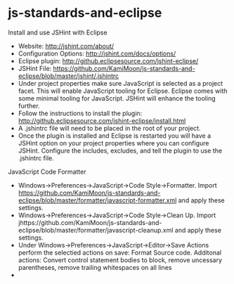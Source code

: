 # js-standards-and-eclipse





Install and use JSHint with Eclipse
* Website:  http://jshint.com/about/
* Configuration Options:  http://jshint.com/docs/options/
* Eclipse plugin:  http://github.eclipsesource.com/jshint-eclipse/
* JSHint File:  https://github.com/KamiMoon/js-standards-and-eclipse/blob/master/jshint/.jshintrc
* Under project properties make sure JavaScript is selected as a project facet. This will enable JavaScript tooling for Eclipse. Eclipse comes with some minimal tooling for JavaScript. JSHint will enhance the tooling further.
* Follow the instructions to install the plugin: http://github.eclipsesource.com/jshint-eclipse/install.html
* A .jshintrc file will need to be placed in the root of your project.
* Once the plugin is installed and Eclipse is restarted you will have a JSHint option on your project properties where you can configure JSHint. Configure the includes, excludes, and tell the plugin to use the .jshintrc file.

JavaScript Code Formatter
* Windows->Preferences->JavaScript->Code Style->Formatter. Import https://github.com/KamiMoon/js-standards-and-eclipse/blob/master/formatter/javascript-formatter.xml and apply these settings.
* Windows->Preferences->JavaScript->Code Style->Clean Up. Import jhttps://github.com/KamiMoon/js-standards-and-eclipse/blob/master/formatter/javascript-cleanup.xml and apply these settings.
* Under Windows->Preferences->JavaScript->Editor->Save Actions perform the selectied actions on save:  Format Source code.  Additonal actions:  Convert control statement bodies to block, remove uncessary parentheses, remove trailing whitespaces on all lines
* 
